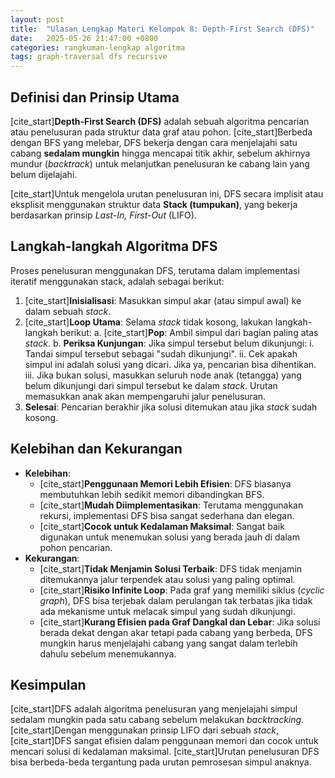 ```yaml
---
layout: post
title:  "Ulasan Lengkap Materi Kelompok 8: Depth-First Search (DFS)"
date:   2025-05-26 21:47:00 +0800
categories: rangkuman-lengkap algoritma
tags: graph-traversal dfs recursive
---
```


## Definisi dan Prinsip Utama
[cite_start]**Depth-First Search (DFS)** adalah sebuah algoritma pencarian atau penelusuran pada struktur data graf atau pohon.  [cite_start]Berbeda dengan BFS yang melebar, DFS bekerja dengan cara menjelajahi satu cabang **sedalam mungkin** hingga mencapai titik akhir, sebelum akhirnya mundur (*backtrack*) untuk melanjutkan penelusuran ke cabang lain yang belum dijelajahi. 

[cite_start]Untuk mengelola urutan penelusuran ini, DFS secara implisit atau eksplisit menggunakan struktur data **Stack (tumpukan)**, yang bekerja berdasarkan prinsip *Last-In, First-Out* (LIFO). 

## Langkah-langkah Algoritma DFS
Proses penelusuran menggunakan DFS, terutama dalam implementasi iteratif menggunakan stack, adalah sebagai berikut:
1.  [cite_start]**Inisialisasi**: Masukkan simpul akar (atau simpul awal) ke dalam sebuah *stack*. 
2.  [cite_start]**Loop Utama**: Selama *stack* tidak kosong, lakukan langkah-langkah berikut: 
    a.  [cite_start]**Pop**: Ambil simpul dari bagian paling atas *stack*. 
    b.  **Periksa Kunjungan**: Jika simpul tersebut belum dikunjungi:
        i.  Tandai simpul tersebut sebagai "sudah dikunjungi".
        ii. Cek apakah simpul ini adalah solusi yang dicari. Jika ya, pencarian bisa dihentikan. 
        iii. Jika bukan solusi, masukkan seluruh node anak (tetangga) yang belum dikunjungi dari simpul tersebut ke dalam *stack*.  Urutan memasukkan anak akan mempengaruhi jalur penelusuran.
3.  **Selesai**: Pencarian berakhir jika solusi ditemukan atau jika *stack* sudah kosong. 

## Kelebihan dan Kekurangan
* **Kelebihan**:
    * [cite_start]**Penggunaan Memori Lebih Efisien**: DFS biasanya membutuhkan lebih sedikit memori dibandingkan BFS. 
    * [cite_start]**Mudah Diimplementasikan**: Terutama menggunakan rekursi, implementasi DFS bisa sangat sederhana dan elegan. 
    * [cite_start]**Cocok untuk Kedalaman Maksimal**: Sangat baik digunakan untuk menemukan solusi yang berada jauh di dalam pohon pencarian. 
* **Kekurangan**:
    * [cite_start]**Tidak Menjamin Solusi Terbaik**: DFS tidak menjamin ditemukannya jalur terpendek atau solusi yang paling optimal. 
    * [cite_start]**Risiko Infinite Loop**: Pada graf yang memiliki siklus (*cyclic graph*), DFS bisa terjebak dalam perulangan tak terbatas jika tidak ada mekanisme untuk melacak simpul yang sudah dikunjungi. 
    * [cite_start]**Kurang Efisien pada Graf Dangkal dan Lebar**: Jika solusi berada dekat dengan akar tetapi pada cabang yang berbeda, DFS mungkin harus menjelajahi cabang yang sangat dalam terlebih dahulu sebelum menemukannya. 

## Kesimpulan
[cite_start]DFS adalah algoritma penelusuran yang menjelajahi simpul sedalam mungkin pada satu cabang sebelum melakukan *backtracking*.  [cite_start]Dengan menggunakan prinsip LIFO dari sebuah *stack*,  [cite_start]DFS sangat efisien dalam penggunaan memori dan cocok untuk mencari solusi di kedalaman maksimal.  [cite_start]Urutan penelusuran DFS bisa berbeda-beda tergantung pada urutan pemrosesan simpul anaknya.